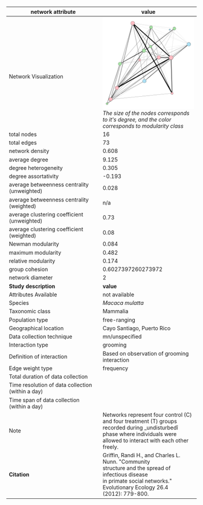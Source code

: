 network attribute|value
---|---
<img width=2500> Network Visualization | ![NetworkImage](/Networks/Visualizations/primate_griffin_11.png) *The size of the nodes corresponds to it's degree, and the color corresponds to modularity class*
total nodes|16
total edges|73
network density|0.608
average degree|9.125
degree heterogeneity|0.305
degree assortativity|-0.193
average betweenness centrality (unweighted)|0.028
average betweenness centrality (weighted)|n/a
average clustering coefficient (unweighted)|0.73
average clustering coefficient (weighted)|0.08
Newman modularity|0.084
maximum modularity|0.482
relative modularity|0.174
group cohesion|0.6027397260273972
network diameter|2
**Study description**|**value**
Attributes Available|not available
Species|*Macaca mulatta*
Taxonomic class|Mammalia
Population type|free-ranging
Geographical location|Cayo Santiago, Puerto Rico
Data collection technique|mn/unspecified
Interaction type|grooming
Definition of interaction|Based on observation of grooming interaction
Edge weight type|frequency
Total duration of data collection|
Time resolution of data collection (within a day)|
Time span of data collection (within a day)|
Note|Networks represent four control (C)  and four treatment (T) groups recorded during _undisturbedî phase where individuals were allowed to interact with each other freely.
**Citation** | Griffin, Randi H., and Charles L. Nunn. "Community <br> structure and the spread of infectious disease <br> in primate social networks." Evolutionary Ecology 26.4 <br> (2012): 779-800.
